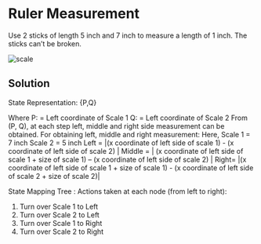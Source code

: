 # Ruler Measurement

Use 2 sticks of length 5 inch and 7 inch to measure a length of 1
inch. The sticks can’t be broken.

![scale](https://user-images.githubusercontent.com/43680716/85224832-d415ac80-b3ee-11ea-9d22-0b2af8d475ed.png)

## Solution
State Representation:
{P,Q}

Where
P: = Left coordinate of Scale 1
Q: = Left coordinate of Scale 2
From (P, Q), at each step left, middle and right side measurement can be obtained.
For obtaining left, middle and right measurement:
Here,
Scale 1 = 7 inch
Scale 2 = 5 inch
Left = |(x coordinate of left side of scale 1) - (x coordinate of left side of scale 2) |
Middle = | (x coordinate of left side of scale 1 + size of scale 1) – (x coordinate of left side of scale 2) |
Right= |(x coordinate of left side of scale 1 + size of scale 1) - (x coordinate of left side of scale 2 + size of scale 2)|

State Mapping Tree :
Actions taken at each node (from left to right):
1. Turn over Scale 1 to Left
2. Turn over Scale 2 to Left
3. Turn over Scale 1 to Right
4. Turn over Scale 2 to Right



